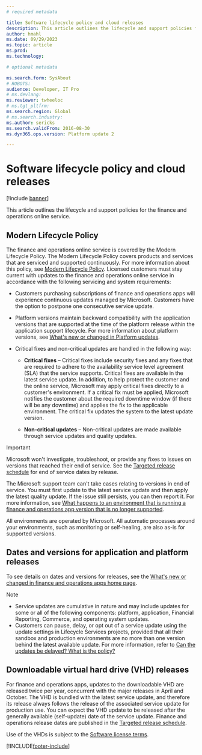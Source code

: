 ```yaml
---
# required metadata

title: Software lifecycle policy and cloud releases
description: This article outlines the lifecycle and support policies for the finance and operations online service.
author: hmahl
ms.date: 09/29/2023
ms.topic: article
ms.prod: 
ms.technology: 

# optional metadata

ms.search.form: SysAbout
# ROBOTS: 
audience: Developer, IT Pro
# ms.devlang: 
ms.reviewer: twheeloc
# ms.tgt_pltfrm: 
ms.search.region: Global
# ms.search.industry: 
ms.author: sericks
ms.search.validFrom: 2016-08-30
ms.dyn365.ops.version: Platform update 2

---
```


# Software lifecycle policy and cloud releases

[!include [banner](../includes/banner.md)]

This article outlines the lifecycle and support policies for the finance and operations online service.

## Modern Lifecycle Policy
The finance and operations online service is covered by the Modern Lifecycle Policy. The Modern Lifecycle Policy covers products and services that are serviced and supported continuously. For more information about this policy, see [Modern Lifecycle Policy](https://support.microsoft.com/help/30881). Licensed customers must stay current with updates to the finance and operations online service in accordance with the following servicing and system requirements:

- Customers purchasing subscriptions of finance and operations apps will experience continuous updates managed by Microsoft. Customers have the option to postpone one consecutive service update.

- Platform versions maintain backward compatibility with the application versions that are supported at the time of the platform release within the application support lifecycle. For more information about platform versions, see [What's new or changed in Platform updates](../get-started/whats-new-home-page.md).

- Critical fixes and non-critical updates are handled in the following way:

    - **Critical fixes** – Critical fixes include security fixes and any fixes that are required to adhere to the availability service level agreement (SLA) that the service supports. Critical fixes are available in the latest service update. In addition, to help protect the customer and the online service, Microsoft may apply critical fixes directly to a customer's environment. If a critical fix must be applied, Microsoft notifies the customer about the required downtime window (if there will be any downtime) and applies the fix to the applicable environment. The critical fix updates the system to the latest update version.

    - **Non-critical updates** – Non-critical updates are made available through service updates and quality updates.          

> [!IMPORTANT]
> Microsoft won't investigate, troubleshoot, or provide any fixes to issues on versions that reached their end of service. See the [Targeted release schedule](public-preview-releases.md#targeted-release-schedule-dates-subject-to-change) for end of service dates by release.
> 
> The Microsoft support team can't take cases relating to versions in end of service. You must first update to the latest service update and then apply the latest quality update. If the issue still persists, you can then report it. For more information, see [What happens to an environment that is running a finance and operations app version that is no longer supported](../../fin-ops/get-started/one-version.md#what-happens-to-an-environment-that-is-running-a-finance-and-operations-app-version-that-is-no-longer-supported).
>
> All environments are operated by Microsoft. All automatic processes around your environments, such as monitoring or self-healing, are also as-is for supported versions.

## Dates and versions for application and platform releases

To see details on dates and versions for releases, see the [What's new or changed in finance and operations apps home page](../../fin-ops/get-started/whats-new-changed.md).

> [!NOTE]
> - Service updates are cumulative in nature and may include updates for some or all of the following components:  platform, application, Financial Reporting, Commerce, and operating system updates. 
> - Customers can pause, delay, or opt out of a service update using the update settings in Lifecycle Services projects, provided that all their sandbox and production environments are no more than one version behind the latest available update. For more information, refer to [Can the updates be delayed? What is the policy?](../../fin-ops/get-started/one-version.md#can-the-updates-be-delayed-what-is-the-policy)

## Downloadable virtual hard drive (VHD) releases

For finance and operations apps, updates to the downloadable VHD are released twice per year, concurrent with the major releases in April and October. The VHD is bundled with the latest service update, and therefore its release always follows the release of the associated service update for production use. You can expect the VHD update to be released after the generally available (self-update) date of the service update. Finance and operations release dates are published in the [Targeted release schedule](public-preview-releases.md#targeted-release-schedule-dates-subject-to-change).

Use of the VHDs is subject to the [Software license terms](https://go.microsoft.com/fwlink/?linkid=851163).


[!INCLUDE[footer-include](../../../includes/footer-banner.md)]

